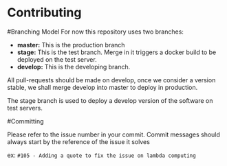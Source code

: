 Contributing
============

#Branching Model
For now this repository uses two branches:

* **master:** This is the production branch
* **stage:** This is the test branch. Merge in it triggers a docker build to be deployed on the test server.
* **develop:** This is the developing branch.

All pull-requests should be made on develop, once we consider a version stable, we shall merge develop into master to deploy in production.

The stage branch is used to deploy a develop version of the software on test servers.

#Committing

Please refer to the issue number in your commit. Commit messages should always start by the reference of the issue it solves

ex: `#105 - Adding a quote to fix the issue on lambda computing` 
